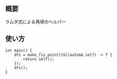 ## 概要
ラムダ式による再帰のヘルパー

## 使い方
```
int main() {
    dfs = make_fix_point([&](auto&& self) -> T {
        return self();
    });
    dfs();
}
```